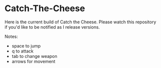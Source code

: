 # Catch-The-Cheese

Here is the current build of Catch the Cheese.  Please watch this repository if you'd like to be notified as I release versions.

Notes:

- space to jump
- q to attack
- tab to change weapon
- arrows for movement
